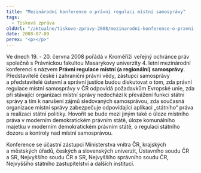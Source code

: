 ```yaml
---
title: "Mezinárodní konference o právní regulaci místní samosprávy"
tags:
  - Tisková zpráva
oldUrl: "/aktualne/tiskove-zpravy-2008/mezinarodni-konference-o-pravni-regulaci-mistni-samospravy"
date: 2008-07-09
perex: "<p></p>"
---
```


<!-- imported from the old website -->

<p class="Normln-web">Ve dnech 19. - 20. června 2008 pořádá v Kroměříži veřejný ochránce práv společně s Právnickou fakultou Masarykovy univerzity 4. letní mezinárodní konferenci s názvem <span style="FONT-WEIGHT: bold">Právní regulace místní (a regionální) samosprávy</span>. Představitelé české i zahraniční právní vědy, zástupci samosprávy a představitelé ústavní a správní justice budou diskutovat o tom, zda právní regulace místní samosprávy v ČR odpovídá požadavkům Evropské unie, zda při stávající organizaci místní správy nedochází k převážení funkcí státní správy a tím k narušení zájmů sledovaných samosprávou, zda současná organizace místní správy zabezpečuje odpovídající aplikaci „státního“ práva a realizaci státní politiky. Hovořit se bude mezi jiným také o úloze místního práva v moderním demokratickém právním státě, úloze komunálního majetku v moderním demokratickém právním státě, o regulaci státního dozoru a kontroly nad místní samosprávou.</p><p class="Normln-web">Konference se účastní zástupci Ministerstva vnitra ČR, krajských a městských úřadů, českých a slovenských univerzit, Ústavního soudu ČR a SR, Nejvyššího soudu ČR a SR, Nejvyššího správního soudu ČR, Nejvyššího státního zastupitelství a dalších institucí.</p>
